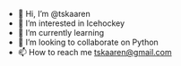 - 👋 Hi, I’m @tskaaren
- 👀 I’m interested in Icehockey
- 🌱 I’m currently learning
- 💞️ I’m looking to collaborate on Python
- 📫 How to reach me tskaaren@gmail.com

<!---
tskaaren/tskaaren is a ✨ special ✨ repository because its `README.md` (this file) appears on your GitHub profile.
You can click the Preview link to take a look at your changes.
--->
